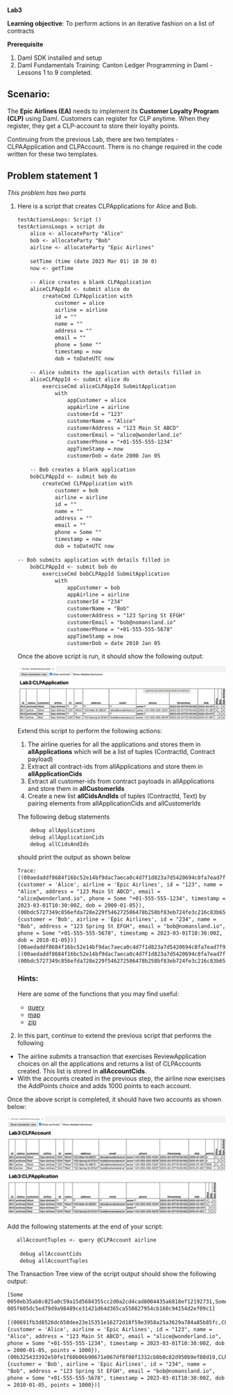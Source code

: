 **Lab3**

**Learning objective**: To perform actions in an iterative fashion on a list of contracts

**Prerequisite**
1. Daml SDK installed and setup
2. Daml Fundamentals Training: Canton Ledger Programming in Daml - Lessons 1 to 9 completed.

## Scenario: 

The **Epic Airlines (EA)** needs to implement its **Customer Loyalty Program (CLP)** using Daml. 
Customers can register for CLP anytime. When they register, they get a CLP-account to store their loyalty points.

Continuing from the previous Lab, there are two templates - CLPAApplication and CLPAccount. There is no change required in the code written for these two templates. 


## Problem statement 1

*This problem has two parts*

1. Here is a script that creates CLPApplications for Alice and Bob. 

    ```
    testActionsLoops: Script () 
    testActionsLoops = script do 
        alice <- allocateParty "Alice"
        bob <- allocateParty "Bob"
        airline <- allocateParty "Epic Airlines"
        
        setTime (time (date 2023 Mar 01) 10 30 0)
        now <- getTime 

        -- Alice creates a blank CLPApplication
        aliceCLPAppId <- submit alice do         
            createCmd CLPApplication with  
                customer = alice 
                airline = airline 
                id = ""
                name = ""
                address = ""
                email = ""
                phone = Some ""
                timestamp = now 
                dob = toDateUTC now

        -- Alice submits the application with details filled in
        aliceCLPAppId <- submit alice do 
            exerciseCmd aliceCLPAppId SubmitApplication 
                with
                    appCustomer = alice 
                    appAirline = airline
                    customerId = "123"
                    customerName = "Alice"
                    customerAddress = "123 Main St ABCD"
                    customerEmail = "alice@wonderland.io"
                    customerPhone = "+01-555-555-1234"
                    appTimeStamp = now
                    customerDob = date 2000 Jan 05    

        -- Bob creates a blank application
        bobCLPAppId <- submit bob do         
            createCmd CLPApplication with  
                customer = bob 
                airline = airline 
                id = ""
                name = ""
                address = ""
                email = ""
                phone = Some ""
                timestamp = now 
                dob = toDateUTC now

    -- Bob submits application with details filled in
        bobCLPAppId <- submit bob do 
            exerciseCmd bobCLPAppId SubmitApplication 
                with
                    appCustomer = bob 
                    appAirline = airline
                    customerId = "234"
                    customerName = "Bob"
                    customerAddress = "123 Spring St EFGH"
                    customerEmail = "bob@nomansland.io"
                    customerPhone = "+01-555-555-5678"
                    appTimeStamp = now
                    customerDob = date 2010 Jan 05    
    ```

    Once the above script is run, it should show the following output:

    ![ScriptOutput1](fundamentals-lp-lab3-ScriptOutput1.png)

    Extend this script to perform the following actions:

    1. The airline queries for all the applications and stores them in **allApplications** which will be a list of tuples (ContractId, Contract payload)
    2. Extract all contract-ids from allApplications and store them in **allApplicationCids**
    3. Extract all customer-ids from contract payloads in allApplications and store them in **allCustomerIds**
    4. Create a new list **allCidsAndIds** of tuples (ContractId, Text) by pairing elements from allApplicationCids and allCustomerIds 

    The following debug statements 
    ```
        debug allApplications
        debug allApplicationCids 
        debug allCidsAndIds
    ```

    should print the output as shown below

    ```
    Trace: 
    [(00aedaddf8684f16bc52e14bf9dac7aeca0c4d7f1d823a7d5420694c8fa7ead7f9,CLPApplication {customer = 'Alice', airline = 'Epic Airlines', id = "123", name = "Alice", address = "123 Main St ABCD", email = "alice@wonderland.io", phone = Some "+01-555-555-1234", timestamp = 2023-03-01T10:30:00Z, dob = 2000-01-05}),(00bdc5727349c856efda728e229f546272586478b258bf83eb724fe3c216c83b65,CLPApplication {customer = 'Bob', airline = 'Epic Airlines', id = "234", name = "Bob", address = "123 Spring St EFGH", email = "bob@nomansland.io", phone = Some "+01-555-555-5678", timestamp = 2023-03-01T10:30:00Z, dob = 2010-01-05})]
    [00aedaddf8684f16bc52e14bf9dac7aeca0c4d7f1d823a7d5420694c8fa7ead7f9,00bdc5727349c856efda728e229f546272586478b258bf83eb724fe3c216c83b65]
    [(00aedaddf8684f16bc52e14bf9dac7aeca0c4d7f1d823a7d5420694c8fa7ead7f9,"123"),(00bdc5727349c856efda728e229f546272586478b258bf83eb724fe3c216c83b65,"234")]
    ```


    ### Hints:
    Here are some of the functions that you may find useful:
    - [query](https://docs.daml.com/daml-script/api/Daml-Script.html#function-daml-script-query-70370) 
    - [map](https://docs.daml.com/daml/stdlib/DA-NonEmpty.html#function-da-nonempty-map-69362) 
    - [zip](https://docs.daml.com/daml/stdlib/Prelude.html#function-da-internal-prelude-zip-87479) 


2. In this part, continue to extend the previous script that performs the following
- The airline submits a transaction that exercises ReviewApplication choices on all the applications and returns a list of CLPAccounts created. This list is stored in **allAccountCids**.
- With the accounts created in the previous step, the airline now exercises the AddPoints choice and adds 1000 points to each account. 

Once the above script is completed, it should have two accounts as shown below:

![ScriptOutput2](fundamentals-lp-lab3-ScriptOutput2.png)


Add the following statements at the end of your script:

```
   allAccountTuples <- query @CLPAccount airline

    debug allAccountCids 
    debug allAccountTuples 
```

The Transaction Tree view of the script output should show the following output: 

```
[Some 0050eb35ab8c025a0c59a15d5684355cc2d0a2cd4cad8004435a6818ef12192731,Some 005f605dc5ed79d9a98489ce31421d64d365ca550827954cb160c94154d2ef09c1]
  [(00691fb3d8526dc650dee23e15351e16272d18f59e3958a25a3629a784a85b85fc,CLPAccount {customer = 'Alice', airline = 'Epic Airlines', id = "123", name = "Alice", address = "123 Main St ABCD", email = "alice@wonderland.io", phone = Some "+01-555-555-1234", timestamp = 2023-03-01T10:30:00Z, dob = 2000-01-05, points = 1000}),(00b325433392e50fe1f60b06b90671e067df8f08f1332cb0b0c82d950b9ef80d19,CLPAccount {customer = 'Bob', airline = 'Epic Airlines', id = "234", name = "Bob", address = "123 Spring St EFGH", email = "bob@nomansland.io", phone = Some "+01-555-555-5678", timestamp = 2023-03-01T10:30:00Z, dob = 2010-01-05, points = 1000})]
  
```

